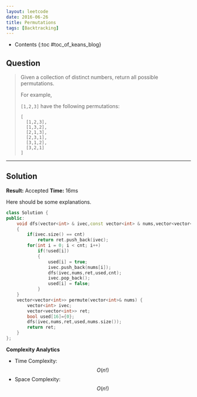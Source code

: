 ```yaml
---
layout: leetcode
date: 2016-06-26
title: Permutations
tags: [Backtracking]
---
```


* Contents
{:toc #toc_of_keans_blog}

## Question

> Given a collection of distinct numbers, return all possible permutations.
>
> For example,
>
>`[1,2,3]` have the following permutations:
>
>     [
>       [1,2,3],
>       [1,3,2],
>       [2,1,3],
>       [2,3,1],
>       [3,1,2],
>       [3,2,1]
>     ]
>     

***

## Solution

**Result:** Accepted **Time:** 16ms

Here should be some explanations.

```cpp
class Solution {
public:
    void dfs(vector<int> & ivec,const vector<int> & nums,vector<vector<int>> & ret,bool used[],const int cnt)
    {
        if(ivec.size() == cnt)
            return ret.push_back(ivec);
        for(int i = 0; i < cnt; i++)
            if(!used[i])
            {
                used[i] = true;
                ivec.push_back(nums[i]);
                dfs(ivec,nums,ret,used,cnt);
                ivec.pop_back();
                used[i] = false;
            }
    }
    vector<vector<int>> permute(vector<int>& nums) {
        vector<int> ivec;
        vector<vector<int>> ret;
        bool used[16]={0};
        dfs(ivec,nums,ret,used,nums.size());
        return ret;
    }
};
```

**Complexity Analytics**

- Time Complexity: $$O(n!)$$
- Space Complexity: $$O(n!)$$
